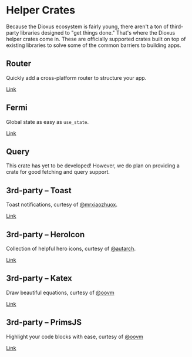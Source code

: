 # Helper Crates

Because the Dioxus ecosystem is fairly young, there aren't a ton of third-party libraries designed to "get things done." That's where the Dioxus helper crates come in. These are officially supported crates built on top of existing libraries to solve some of the common barriers to building apps.

## Router

Quickly add a cross-platform router to structure your app.

[Link](https://github.com/DioxusLabs/dioxus/tree/master/packages/router)

## Fermi

Global state as easy as `use_state`.

[Link](https://github.com/DioxusLabs/dioxus/tree/master/packages/fermi)

## Query

This crate has yet to be developed! However, we do plan on providing a crate for good fetching and query support.

## 3rd-party – Toast

Toast notifications, curtesy of [@mrxiaozhuox](https://github.com/mrxiaozhuox).

[Link](https://github.com/mrxiaozhuox/dioxus-toast)

## 3rd-party – HeroIcon

Collection of helpful hero icons, curtesy of [@autarch](https://github.com/autarch).


[Link](https://github.com/houseabsolute/dioxus-heroicons)

## 3rd-party – Katex

Draw beautiful equations, curtesy of [@oovm](https://github.com/oovm)

[Link](https://github.com/oovm/katex-wasm/tree/dev/projects/dioxus-katex)


## 3rd-party – PrimsJS

Highlight your code blocks with ease, curtesy of [@oovm](https://github.com/oovm)

[Link](https://github.com/oovm/katex-wasm/tree/dev/projects/dioxus-katex)


